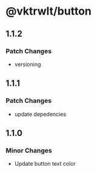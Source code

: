 # @vktrwlt/button

## 1.1.2

### Patch Changes

- versioning

## 1.1.1

### Patch Changes

- update depedencies

## 1.1.0

### Minor Changes

- Update button text color

